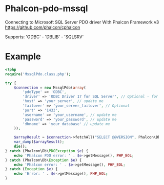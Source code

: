 # Phalcon-pdo-mssql
Connecting to Microsoft SQL Server PDO driver With Phalcon Framework v3 https://github.com/phalcon/cphalcon

Supports: 'ODBC' - 'DBLIB' - 'SQLSRV'

# Example
```php
<?php
require('MssqlPdo.class.php');

try {
    $connection = new MssqlPdo(array(
        'pdoType' => 'ODBC',
        'driver' => 'ODBC Driver 17 for SQL Server', // Optional - for when 'pdoType' is 'ODBC'
        'host' => 'your_server', // update me
        'failover' => 'your_server_failover', // Optional
        'port' => '1433',
        'username' => 'your_username', // update me
        'password' => 'your_password', // update me
        'dbname' => 'your_database' // update me
    ));

    $arrayResult = $connection->fetchAll("SELECT @@VERSION", Phalcon\Db::FETCH_NUM);
    var_dump($arrayResult);
    die();
} catch (Phalcon\Db\PDOException $e) {
    echo 'Phalcon PDO error: ' . $e->getMessage(), PHP_EOL;
} catch (Phalcon\Db\Exception $e) {
    echo 'Phalcon error: ' . $e->getMessage(), PHP_EOL;
} catch (Exception $e) {
    echo 'Error: ' . $e->getMessage(), PHP_EOL;
}


```
